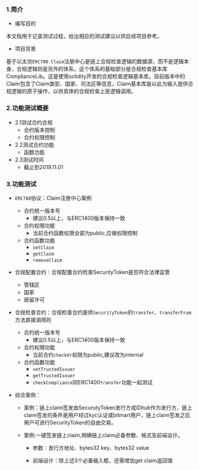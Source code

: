 ### 1.简介

* 编写目的

本文档用于记录测试过程，给出相应的测试建议以供后续项目参考。

* 项目背景

基于以太坊`ERC780 Claim`注册中心是链上合规检查逻辑的数据源，而不是逻辑本身，合规逻辑则是另外的体系，这个体系的基础部分是合规检查基本库ComplianceLib。这是使用solidity开发的合规检查逻辑基本库。目前版本中的Claim包含了Claim类型、国家、司法区等信息，Claim基本库是以此为输入提供合规逻辑的原子操作，以供具体的合规检查上层逻辑调用。

### 2.功能测试概要

* 2.1测试合约合规
  * 合约版本控制
  * 合约权限控制
* 2.2测试合约功能
  * 函数功能
* 2.3测试时间
  * 截止到2019.11.01

### 3.功能测试

* `ERC780`协议：Claim注册中心案例
  * 合约统一版本号
    * 建议0.5以上，与ERC1400版本保持一致
  * 合约权限功能
    * 当前合约函数权限全部为public,应做权限控制
  * 合约函数功能
    * `setClaim`
    * `getClaim`
    * `removeClaim`
* 合规配置合约：合规配置合约检查SecurityToken是否符合法律监管
  * 管辖区
  * 国家
  * 居留许可

* 合规检查合约：合规检查合约是供`SecurityToken`的`transfer`、`transferFrom`方法直接调用的

  * 合约统一版本号
    * 建议0.5以上，与ERC1400版本保持一致
  * 合约权限功能
    * 当前合约`checkOr`权限为public,建议改为internal
  * 合约函数功能
    * `setTrustedIssuer`
    * `getTrustedIssuer`
    * `checkCompliance`同ERC1400`transfer`功能一起测试

* 综合案例：

  * 案例：链上claim签发由SecurutyToken发行方或IDhub作为发行方，链上claim签发的条件是用户经过kyc认证或bitmart用户，链上claim签发之后用户可进行SecurityToken的自由交易。

  * 案例:一键签发链上claim,明确链上claim必备参数、格式及前端设计。

    - 参数：发行方地址、bytes32 key、bytes32 value

    - 前端设计：除上述3个必备输入框，还需增加get claim返回值

    

